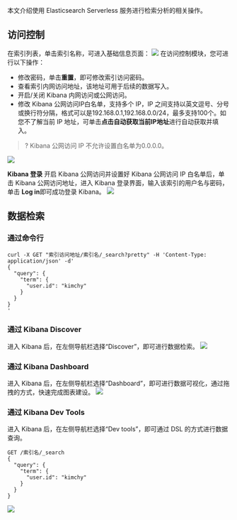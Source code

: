 本文介绍使用 Elasticsearch Serverless 服务进行检索分析的相关操作。

## 访问控制
在索引列表，单击索引名称，可进入基础信息页面：
![](https://qcloudimg.tencent-cloud.cn/raw/262a3aaccce0f2abba71fea57b5069e7.png)
在访问控制模块，您可进行以下操作：
- 修改密码，单击**重置**，即可修改索引访问密码。
- 查看索引内网访问地址，该地址可用于后续的数据写入。
- 开启/关闭 Kibana 内网访问或公网访问。
- 修改 Kibana 公网访问IP白名单，支持多个 IP，IP 之间支持以英文逗号、分号或换行符分隔，格式可以是192.168.0.1,192.168.0.0/24，最多支持100个。如您不了解当前 IP 地址，可单击**点击自动获取当前IP地址**进行自动获取并填入。
>? Kibana 公网访问 IP 不允许设置白名单为0.0.0.0。

![](https://qcloudimg.tencent-cloud.cn/raw/f122094adfa6b42d8da37a5fcd284729.png)

**Kibana 登录**
开启 Kibana 公网访问并设置好 Kibana 公网访问 IP 白名单后，单击 Kibana 公网访问地址，进入 Kibana 登录界面，输入该索引的用户名与密码，单击 **Log in**即可成功登录 Kibana。
![](https://qcloudimg.tencent-cloud.cn/raw/1eb88877fdf2c59712922465f6310dab.png)

## 数据检索
### 通过命令行
```
curl -X GET "索引访问地址/索引名/_search?pretty" -H 'Content-Type: application/json' -d'
{
  "query": {
    "term": {
      "user.id": "kimchy"
    }
  }
}
'
```
### 通过 Kibana Discover
进入 Kibana 后，在左侧导航栏选择“Discover”，即可进行数据检索。
![](https://qcloudimg.tencent-cloud.cn/raw/16533c0ffdfac8c47fd02127437959d6.png)

### 通过 Kibana Dashboard
进入 Kibana 后，在左侧导航栏选择“Dashboard”，即可进行数据可视化，通过拖拽的方式，快速完成图表建设。
![](https://qcloudimg.tencent-cloud.cn/raw/fcfab2a11b817a1f331a7a608b79380a.png)

### 通过 Kibana Dev Tools
进入 Kibana 后，在左侧导航栏选择“Dev tools”，即可通过 DSL 的方式进行数据查询。
```
GET /索引名/_search
{
  "query": {
    "term": {
      "user.id": "kimchy"
    }
  }
}
```
![](https://qcloudimg.tencent-cloud.cn/raw/8ed46496e8e390fac6fa6793d1b821c4.png)
